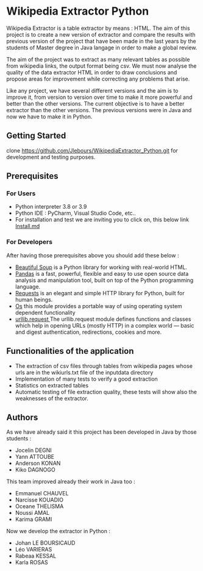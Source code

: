 # Wikipedia Extractor Python

Wikipedia Extractor is a table extractor by means : HTML.
The aim of this project is to create a new version of extractor and compare the results 
with previous version of the project that have been made
in the last years by the students of Master degree in Java langage in order to make a global review. 

The aim of the project was to extract as many relevant tables as possible from wikipedia links, the output format being csv.
We must now analyse the quality of the  data extractor HTML in order to
draw conclusions and propose areas for improvement while correcting any problems that arise.

Like any project, we have several different versions and the aim is to improve it,
from version to version over time to make it more powerful and better than the other versions. 
The current objective is to have a better extractor than the other versions.
The previous versions were in Java and now we have to make it in Python.

## Getting Started
clone https://github.com/Jlebours/WikipediaExtractor_Python.git for development and testing purposes.

## Prerequisites
### For Users
* Python interpreter 3.8 or 3.9
* Python IDE : PyCharm, Visual Studio Code, etc..
* For installation and test we are inviting you to click on, this below link
[Install.md](https://github.com/Jlebours/WikipediaExtractor_Python/blob/master/INSTALL.md)




### For Developers
After having those prerequisites above you should add these below :
* [Beautiful Soup](https://www.crummy.com/software/BeautifulSoup/) is a Python library for working with real-world HTML.
* [Pandas](https://pandas.pydata.org/) is a fast, powerful, flexible and easy to use open source data analysis and manipulation tool,
built on top of the Python programming language.
* [Requests](https://requests.readthedocs.io/en/master/) is an elegant and simple HTTP library for Python, built for human beings.
* [Os](https://docs.python.org/3/library/os.html/) this module provides a portable way of using operating system dependent functionality
* [urllib.request ](https://docs.python.org/3/library/urllib.request.html#module-urllib.request) The urllib.request module defines functions and classes which help in opening URLs (mostly HTTP) in a complex world — basic and digest authentication, redirections, cookies and more.
 

## Functionalities of  the application
* The extraction of csv files through tables from wikipedia pages whose urls are in the wikiurls.txt file of the inputdata directory
* Implementation of many tests to verify a good extraction 
* Statistics on extracted tables
* Automatic testing of file extraction quality, these tests will show also the weaknesses of the extractor.

## Authors
As we have already said it this project has been developed in Java by those students :
* Jocelin DEGNI
* Yann ATTOUBE
* Anderson KONAN
* Kiko DAGNOGO

This team improved already their work in Java too :
* Emmanuel CHAUVEL 
* Narcisse KOUADIO
* Oceane THELISMA
* Noussi AMAL
* Karima GRAMI

Now we develop the extractor in Python :
* Johan LE BOURSICAUD
* Léo VARIERAS
* Rabeaa KESSAL
* Karla ROSAS
